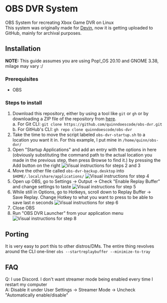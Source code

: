 # OBS DVR System
OBS System for recreating Xbox Game DVR on Linux  
This system was originally made for [Devin](https://github.com/HiItsDevin), now it is getting uploaded to GitHub, mainly for archival purposes.

## Installation
**NOTE:** This guide assumes you are using Pop!\_OS 20.10 and GNOME 3.38, milage may vary :/
### Prerequisites
- OBS

### Steps to install
1. Download this repository, either by using a tool like `git` or `gh` or by downloading a ZIP file of the repository from [here](https://github.com/quinndoescode/obs-dvr/archive/refs/heads/trunk.zip).  
  a. For Git CLI: `git clone https://github.com/quinndoescode/obs-dvr.git`  
  b. For GitHub's CLI: `gh repo clone quinndoescode/obs-dvr`
2. Take the time to move the script labeled `obs-dvr-startup.sh` to a location you want it in. For this example, I put mine in `/home/quinn/obs-dvr/`
3. Open "Startup Applications" and add an entry with the options in here (obviously substituting the command path to the actual location you made in the previous step, then press Browse to find it.) by pressing the Add button on the right
![Visual instructions for steps 2 and 3](https://i.imgur.com/nYzpFZi.png)
4. Move the other file called `obs-dvr-backup.desktop` into `$HOME/.local/share/applications/`
![Visual instructions for step 4](https://i.imgur.com/Ygf4igN.png)
5. Open up OBS, go to Settings -> Output -> Check "Enable Replay Buffer" and change settings to taste
![Visual instructions for step 5](https://i.imgur.com/06Bi06W.png)
6. While still in Options, go to Hotkeys, scroll down to Replay Buffer -> Save Replay. Change Hotkey to what you want to press to be able to save last *n* seconds
![Visual instructions for step 6](https://i.imgur.com/0VpswAj.png)
7. Close OBS
8. Run "OBS DVR Launcher" from your application menu
![Visual instructions for step 8](https://i.imgur.com/46muXcM.png)

## Porting
It is very easy to port this to other distros/DMs. The entire thing revolves around the CLI one-liner `obs --startreplaybuffer --minimize-to-tray`

## FAQ
Q: I use Discord. I don't want streamer mode being enabled every time I restart my computer  
A: Disable it under User Settings -> Streamer Mode -> Uncheck "Automatically enable/disable"
